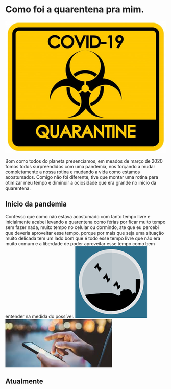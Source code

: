 # Como foi a quarentena pra mim.
![imagem toxica](https://github.com/Daviwallace10/O-site/blob/master/design-de-cartaz-para-tema-de-coronavirus-com-sinal-de-risco-biologico_1308-42299.jpg)
 
 Bom como todos do planeta presenciamos, em meados de março de 2020 fomos todos surpreendidos com uma pandemia, nos forçando a mudar completamente a nossa rotina e mudando a vida como estamos acostumados. Comigo não foi diferente, tive que montar uma rotina para otimizar meu tempo e diminuir a ociosidade que era grande no inicio da quarentena. 

## Início da pandemia
Confesso que como não estava acostumado com tanto tempo livre e inicialmente acabei levando a quarentena como férias por ficar muito tempo sem fazer nada, muito tempo no celular ou dormindo, ate que eu percebi que deveria aproveitar esse tempo, porque por mais que seja uma situação muito delicada tem um lado bom que é todo esse tempo livre que não era muito comum e a liberdade de poder aproveitar esse tempo como bem entender na medida do possível.
![oci](https://github.com/Daviwallace10/O-site/blob/master/images.png)
![cell](https://github.com/Daviwallace10/O-site/blob/master/download.jfif)

## Atualmente
